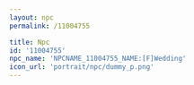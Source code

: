 ```yaml
---
layout: npc
permalink: /11004755

title: Npc
id: '11004755'
npc_name: 'NPCNAME_11004755_NAME:[F]Wedding'
icon_url: 'portrait/npc/dummy_p.png'
---
```

